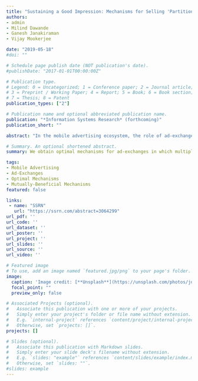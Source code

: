 ```yaml
---
title: "Sustaining a Good Impression: Mechanisms for Selling 'Partitioned' Impressions at Ad-Exchanges"
authors:
- admin
- Milind Dawande
- Ganesh Janakiraman
- Vijay Mookerjee

date: "2019-05-18"
#doi: ""

# Schedule page publish date (NOT publication's date).
#publishDate: "2017-01-01T00:00:00Z"

# Publication type.
# Legend: 0 = Uncategorized; 1 = Conference paper; 2 = Journal article;
# 3 = Preprint / Working Paper; 4 = Report; 5 = Book; 6 = Book section;
# 7 = Thesis; 8 = Patent
publication_types: ["2"]

# Publication name and optional abbreviated publication name.
publication: "*Information Systems Research* (forthcoming)"
publication_short: ""

abstract: "In the mobile advertising ecosystem, the role of ad-exchanges to match advertisers and publishers has grown significantly over the past few years. At a mobile ad-exchange, impressions (i.e., opportunities to display ads) are sold to advertisers in real time through an auction mechanism. The traditional mechanism selects a single advertiser whose ad is displayed over the entire duration of an impression, i.e., throughout the user's visit. We argue that such a mechanism leads to an allocative inefficiency, as displaying only the winning ad throughout the lifetime of an impression precludes the exchange from exploiting the opportunity to obtain additional revenue from advertisers whose willingness-to-pay becomes higher during the lifetime of that impression. Our goal in this paper is to address this efficiency loss by offering mechanisms in which multiple ads can be displayed sequentially over the lifetime of the impression. We consider two plausible settings – one, where each auction is individually rational for the advertisers and the other, where advertisers are better off relative to the traditional mechanism over the long run – and derive an optimal (i.e., revenue-maximizing for the ad-exchange) mechanism for each setting. To efficiently compute the payment rule, the optimal mechanism for the former setting uses randomized payments. Under this mechanism, while the ad-exchange always benefits relative to the traditional mechanism, the advertisers could either gain or lose – we demonstrate both these possibilities. The optimal mechanism for the latter setting is a 'mutually-beneficial' mechanism in that it guarantees a win-win for both the parties relative to the traditional mechanism, over the long run. Happily, for both the mechanisms, the allocation of ads and the payments from the advertisers are efficiently computable, thereby making them amenable to real-time bidding."

# Summary. An optional shortened abstract.
summary: We obtain optimal mechanisms for ad-exchanges in which multiple ads can be displayed sequentially over the lifetime of an impression.

tags:
- Mobile Advertising
- Ad-Exchanges
- Optimal Mechanisms
- Mutually-Beneficial Mechanisms
featured: false

links:
 - name: "SSRN"
   url: "https://ssrn.com/abstract=3064299"
url_pdf: ''
url_code: ''
url_dataset: ''
url_poster: ''
url_project: ''
url_slides: ''
url_source: ''
url_video: ''

# Featured image
# To use, add an image named `featured.jpg/png` to your page's folder. 
image:
  caption: 'Image credit: [**Unsplash**](https://unsplash.com/photos/jdD8gXaTZsc)'
  focal_point: ""
  preview_only: false

# Associated Projects (optional).
#   Associate this publication with one or more of your projects.
#   Simply enter your project's folder or file name without extension.
#   E.g. `internal-project` references `content/project/internal-project/index.md`.
#   Otherwise, set `projects: []`.
projects: []

# Slides (optional).
#   Associate this publication with Markdown slides.
#   Simply enter your slide deck's filename without extension.
#   E.g. `slides: "example"` references `content/slides/example/index.md`.
#   Otherwise, set `slides: ""`.
#slides: example
---
```



